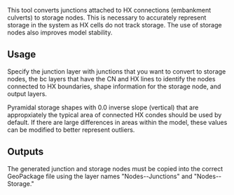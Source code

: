 This tool converts junctions attached to HX connections (embankment culverts) to storage nodes. This is necessary to accurately represent storage in the system as HX cells do not track storage. The use of storage nodes also improves model stability.

## Usage
Specify the junction layer with junctions that you want to convert to storage nodes, the bc layers that have the CN and HX lines to identify the nodes connected to HX boundaries, shape information for the storage node, and output layers.

Pyramidal storage shapes with 0.0 inverse slope (vertical) that are appropxiately the typical area of connected HX condes should be used by default. If there are large differences in areas within the model, these values can be modified to better represent outliers.

## Outputs
The generated junction and storage nodes must be copied into the correct GeoPackage file using the layer names "Nodes--Junctions" and "Nodes--Storage."
